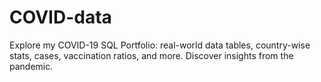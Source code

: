 # COVID-data
Explore my COVID-19 SQL Portfolio: real-world data tables, country-wise stats, cases, vaccination ratios, and more. Discover insights from the pandemic.
